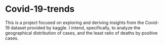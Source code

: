 # Covid-19-trends

This is a project focused on exploring and deriving insights from the Covid-19 
dataset provided by kaggle. I intend, specifically, to analyze the geographical
distribution of cases, and the least ratio of deaths by positive cases. 
